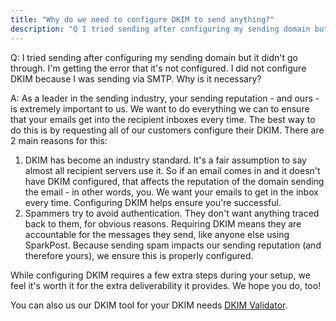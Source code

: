 ```yaml
---
title: "Why do we need to configure DKIM to send anything?"
description: "Q I tried sending after configuring my sending domain but it didn't go through I m getting the error that it's not configured I did not configure DKIM because I was sending via SMTP Why is it necessary A As a leader in the sending industry your sending reputation and..."
---
```


Q: I tried sending after configuring my sending domain but it didn't go through. I'm getting the error that it's not configured. I did not configure DKIM because I was sending via SMTP. Why is it necessary?

A: As a leader in the sending industry, your sending reputation - and ours - is extremely important to us. We want to do everything we can to ensure that your emails get into the recipient inboxes every time. The best way to do this is by requesting all of our customers configure their DKIM. There are 2 main reasons for this:

1.  DKIM has become an industry standard. It's a fair assumption to say almost all recipient servers use it. So if an email comes in and it doesn't have DKIM configured, that affects the reputation of the domain sending the email - in other words, you. We want your emails to get in the inbox every time. Configuring DKIM helps ensure you're successful. 
2.  Spammers try to avoid authentication. They don't want anything traced back to them, for obvious reasons. Requiring DKIM means they are accountable for the messages they send, like anyone else using SparkPost. Because sending spam impacts our sending reputation (and therefore yours), we ensure this is properly configured.

While configuring DKIM requires a few extra steps during your setup, we feel it's worth it for the extra deliverability it provides. We hope you do, too!

You can also us our DKIM tool for your DKIM needs [DKIM Validator](https://tools.sparkpost.com/dkim).
